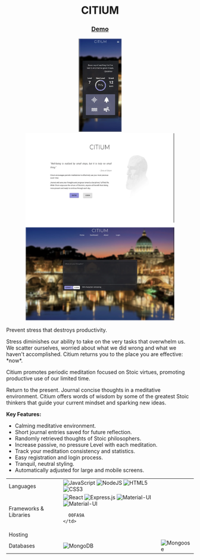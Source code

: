 <p align="center">
  <h1 align="center">CITIUM</h3>
  
  <p align="center">
    <h3 align="center">
      <a href="https://raw.githubusercontent.com/scbrazil/citium/main/client/src/assets/images/citium-demo.webp?raw=true">
        Demo
      </a>
    </h3>
  </p>
 
  <p align="center">
    <a href="https://raw.githubusercontent.com/scbrazil/citium/main/docs/mobile-med.webp">
      <img src="https://raw.githubusercontent.com/scbrazil/citium/main/docs/mobile-med.webp?raw=true" width="115" height="250" />
    </a>
    <a href="https://raw.githubusercontent.com/scbrazil/citium/main/docs/desktop-splash.webp">
      <img src="https://raw.githubusercontent.com/scbrazil/citium/main/docs/desktop-splash.webp?raw=true" width="400" height="250" />
    </a>
    <a href="https://raw.githubusercontent.com/scbrazil/citium/main/docs/desktop-journal.webp">
      <img src="https://raw.githubusercontent.com/scbrazil/citium/main/docs/desktop-journal.webp" width="400" height="250" />
    </a>
  </p>
</p>

<div>
  
  <p>Prevent stress that destroys productivity.</p>

  <p>Stress diminishes our ability to take on the very tasks that overwhelm us. We scatter ourselves, worried about what we did wrong and what we haven't accomplished. Citium returns you to the place you are effective: *now*.</p>

  <p>Citium promotes periodic meditation focused on Stoic virtues, promoting productive use of our limited time.</p>

  <p>Return to the present. Journal concise thoughts in a meditative environment. Citium offers words of wisdom by some of the greatest Stoic thinkers that guide your current mindset and sparking new ideas.</p>
</div>

<div>
  <p><strong>Key Features:</strong></p>

  <p>
    <ul>
      <li>Calming meditative environment.</li>
      <li>Short journal entries saved for future reflection.</li>
      <li>Randomly retrieved thoughts of Stoic philosophers.</li>
      <li>Increase passive, no pressure Level with each meditation.</li>
      <li>Track your meditation consistency and statistics.</li>
      <li>Easy registration and login process.</li>
      <li>Tranquil, neutral styling.</li>
      <li>Automatically adjusted for large and mobile screens.</li
    </ul>
  </p>
</div>

<div>
<table>
  <tr>
    <td>Languages</td>
    <td>
      <img alt="JavaScript" src="https://img.shields.io/badge/javascript%20-%23323330.svg?&style=for-the-badge&logo=javascript&logoColor=%23F7DF1E"/>
      <img alt="NodeJS" src="https://img.shields.io/badge/node.js%20-%2343853D.svg?&style=for-the-badge&logo=node.js&logoColor=white"/>
      <img alt="HTML5" src="https://img.shields.io/badge/html5%20-%23E34F26.svg?&style=for-the-badge&logo=html5&logoColor=white"/>
      <img alt="CSS3" src="https://img.shields.io/badge/css3%20-%231572B6.svg?&style=for-the-badge&logo=css3&logoColor=white"/></td>
  </tr>
  <tr>
    <td>Frameworks & Libraries</td>
    <td>
      <img alt="React" src="https://img.shields.io/badge/react%20-%2320232a.svg?&style=for-the-badge&logo=react&logoColor=%2361DAFB"/>
      <img alt="Express.js" src="https://img.shields.io/badge/express.js%20-%23404d59.svg?&style=for-the-badge"/>
      <img alt="Material-UI" src="https://img.shields.io/badge/materialUI%20-%23563D7C.svg?&style=for-the-badge&logo=material-ui&logoColor=white"/>
      <img alt="Material-UI" src="https://img.shields.io/badge/Passport.js%20-%00FA9A.svg?&style=for-the-badge&logo=passport&logoColor=white"/>
      
      00FA9A
    </td>
  </tr>
  <tr>
    <td>Hosting</td>

  </tr>
  <tr>
    <td>Databases</td>
    <td><img alt="MongoDB" src ="https://img.shields.io/badge/MongoDB-%234ea94b.svg?&style=for-the-badge&logo=mongodb&logoColor=white"/> </td>
    <td><img alt="Mongoose" src="https://img.shields.io/badge/Mongoose%20-%23FF9900.svg?&style=for-the-badge&logo=mongoose&logoColor=white"/> </td>
  </tr>
</table>
</div>
